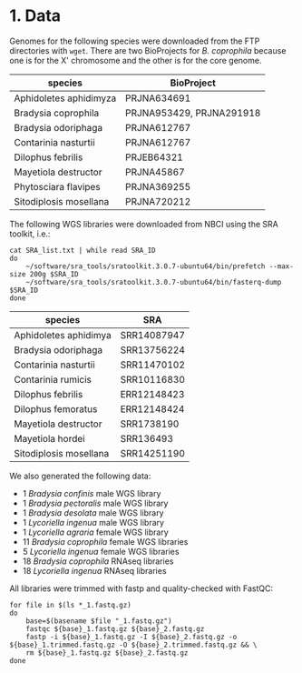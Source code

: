 # 1. Data

Genomes for the following species were downloaded from the FTP directories with `wget`. There are two BioProjects for _B. coprophila_ because one is for the X' chromosome and the other is for the core genome.

| species | BioProject |
| - | - |
| Aphidoletes aphidimyza | PRJNA634691 |
| Bradysia coprophila | PRJNA953429, PRJNA291918 |
| Bradysia odoriphaga | PRJNA612767 |
| Contarinia nasturtii | PRJNA612767 |
| Dilophus febrilis | PRJEB64321 |
| Mayetiola destructor | PRJNA45867 |
| Phytosciara flavipes | PRJNA369255 |
| Sitodiplosis mosellana | PRJNA720212 |

The following WGS libraries were downloaded from NBCI using the SRA toolkit, i.e.:

```
cat SRA_list.txt | while read SRA_ID
do
	~/software/sra_tools/sratoolkit.3.0.7-ubuntu64/bin/prefetch --max-size 200g $SRA_ID
	~/software/sra_tools/sratoolkit.3.0.7-ubuntu64/bin/fasterq-dump $SRA_ID
done 
```

| species | SRA |
| - | - |
| Aphidoletes aphidimya | SRR14087947 |
| Bradysia odoriphaga | SRR13756224 |
| Contarinia nasturtii | SRR11470102 |
| Contarinia rumicis | SRR10116830 |
| Dilophus febrilis | ERR12148423 |
| Dilophus femoratus | ERR12148424 |
| Mayetiola destructor | SRR1738190 |
| Mayetiola hordei | SRR136493 |
| Sitodiplosis mosellana | SRR14251190 |


We also generated the following data:

- 1 _Bradysia confinis_ male WGS library
- 1 _Bradysia pectoralis_ male WGS library
- 1 _Bradysia desolata_ male WGS library
- 1 _Lycoriella ingenua_ male WGS library
- 1  _Lycoriella agraria_ female WGS library
- 11 _Bradysia coprophila_ female WGS libraries
- 5 _Lycoriella ingenua_ female WGS libraries
- 18 _Bradysia coprophila_ RNAseq libraries
- 18 _Lycoriella ingenua_ RNAseq libraries

All libraries were trimmed with fastp and quality-checked with FastQC:

```
for file in $(ls *_1.fastq.gz)
do
	base=$(basename $file "_1.fastq.gz")
  	fastqc ${base}_1.fastq.gz ${base}_2.fastq.gz
  	fastp -i ${base}_1.fastq.gz -I ${base}_2.fastq.gz -o ${base}_1.trimmed.fastq.gz -O ${base}_2.trimmed.fastq.gz && \
  	rm ${base}_1.fastq.gz ${base}_2.fastq.gz
done
```





















